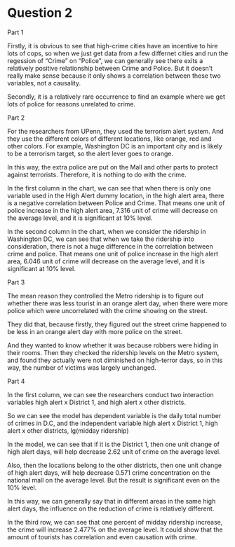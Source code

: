 Question 2
================

Part 1

Firstly, it is obvious to see that high-crime cities have an incentive
to hire lots of cops, so when we just get data from a few differnet
cities and run the regession of “Crime” on “Police”, we can generally
see there exits a relatively positive relationship between Crime and
Police. But it doesn’t really make sense because it only shows a
correlation between these two variables, not a causality.

Secondly, it is a relatively rare occurrence to find an example where we
get lots of police for reasons unrelated to crime.

Part 2

For the researchers from UPenn, they used the terrorism alert system.
And they use the different colors of different locations, like orange,
red and other colors. For example, Washington DC is an important city
and is likely to be a terrorism target, so the alert lever goes to
orange.

In this way, the extra police are put on the Mall and other parts to
protect against terrorists. Therefore, it is nothing to do with the
crime.

In the first column in the chart, we can see that when there is only one
variable used in the High Alert dummy location, in the high alert area,
there is a negative correlation between Police and Crime. That means one
unit of police increase in the high alert area, 7.316 unit of crime will
decrease on the average level, and it is significant at 10% level.

In the second column in the chart, when we consider the ridership in
Washington DC, we can see that when we take the ridership into
consideration, there is not a huge difference in the correlation between
crime and police. That means one unit of police increase in the high
alert area, 6.046 unit of crime will decrease on the average level, and
it is significant at 10% level.

Part 3

The mean reason they controlled the Metro ridership is to figure out
whether there was less tourist in an orange alert day, when there were
more police which were uncorrelated with the crime showing on the
street.

They did that, because firstly, they figured out the street crime
happened to be less in an orange alert day with more police on the
street.

And they wanted to know whether it was because robbers were hiding in
their rooms. Then they checked the ridership levels on the Metro system,
and found they actually were not diminished on high-terror days, so in
this way, the number of victims was largely unchanged.

Part 4

In the first column, we can see the researchers conduct two interaction
variables high alert x District 1, and high alert x other districts.

So we can see the model has dependent variable is the daily total number
of crimes in D.C, and the independent variable high alert x District 1,
high alert x other districts, lg(midday ridership)

In the model, we can see that if it is the District 1, then one unit
change of high alert days, will help decrease 2.62 unit of crime on the
average level.

Also, then the locations belong to the other districts, then one unit
change of high alert days, will help decrease 0.571 crime concentration
on the national mall on the average level. But the result is significant
even on the 10% level.

In this way, we can generally say that in different areas in the same
high alert days, the influence on the reduction of crime is relatively
different.

In the third row, we can see that one percent of midday ridership
increase, the crime will increase 2.477% on the average level. It could
show that the amount of tourists has correlation and even causation with
crime.
